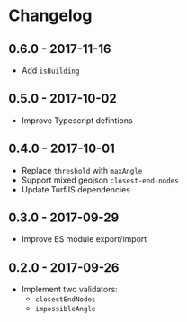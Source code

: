 # Changelog

## 0.6.0 - 2017-11-16

- Add `isBuilding`

## 0.5.0 - 2017-10-02

- Improve Typescript defintions

## 0.4.0 - 2017-10-01

- Replace `threshold` with `maxAngle`
- Support mixed geojson `closest-end-nodes`
- Update TurfJS dependencies

## 0.3.0 - 2017-09-29

- Improve ES module export/import

## 0.2.0 - 2017-09-26

- Implement two validators:
  - `closestEndNodes`
  - `impossibleAngle`
